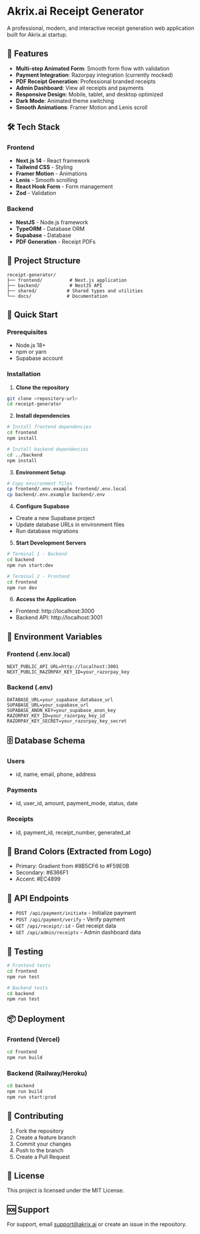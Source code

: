 
# Akrix.ai Receipt Generator

A professional, modern, and interactive receipt generation web application built for Akrix.ai startup.

## 🚀 Features

- **Multi-step Animated Form**: Smooth form flow with validation
- **Payment Integration**: Razorpay integration (currently mocked)
- **PDF Receipt Generation**: Professional branded receipts
- **Admin Dashboard**: View all receipts and payments
- **Responsive Design**: Mobile, tablet, and desktop optimized
- **Dark Mode**: Animated theme switching
- **Smooth Animations**: Framer Motion and Lenis scroll

## 🛠️ Tech Stack

### Frontend
- **Next.js 14** - React framework
- **Tailwind CSS** - Styling
- **Framer Motion** - Animations
- **Lenis** - Smooth scrolling
- **React Hook Form** - Form management
- **Zod** - Validation

### Backend
- **NestJS** - Node.js framework
- **TypeORM** - Database ORM
- **Supabase** - Database
- **PDF Generation** - Receipt PDFs

## 📁 Project Structure

```
receipt-generator/
├── frontend/          # Next.js application
├── backend/           # NestJS API
├── shared/           # Shared types and utilities
└── docs/             # Documentation
```

## 🚀 Quick Start

### Prerequisites
- Node.js 18+
- npm or yarn
- Supabase account

### Installation

1. **Clone the repository**
```bash
git clone <repository-url>
cd receipt-generator
```

2. **Install dependencies**
```bash
# Install frontend dependencies
cd frontend
npm install

# Install backend dependencies
cd ../backend
npm install
```

3. **Environment Setup**
```bash
# Copy environment files
cp frontend/.env.example frontend/.env.local
cp backend/.env.example backend/.env
```

4. **Configure Supabase**
- Create a new Supabase project
- Update database URLs in environment files
- Run database migrations

5. **Start Development Servers**
```bash
# Terminal 1 - Backend
cd backend
npm run start:dev

# Terminal 2 - Frontend
cd frontend
npm run dev
```

6. **Access the Application**
- Frontend: http://localhost:3000
- Backend API: http://localhost:3001

## 📝 Environment Variables

### Frontend (.env.local)
```
NEXT_PUBLIC_API_URL=http://localhost:3001
NEXT_PUBLIC_RAZORPAY_KEY_ID=your_razorpay_key
```

### Backend (.env)
```
DATABASE_URL=your_supabase_database_url
SUPABASE_URL=your_supabase_url
SUPABASE_ANON_KEY=your_supabase_anon_key
RAZORPAY_KEY_ID=your_razorpay_key_id
RAZORPAY_KEY_SECRET=your_razorpay_key_secret
```

## 🗄️ Database Schema

### Users
- id, name, email, phone, address

### Payments
- id, user_id, amount, payment_mode, status, date

### Receipts
- id, payment_id, receipt_number, generated_at

## 🎨 Brand Colors (Extracted from Logo)
- Primary: Gradient from #8B5CF6 to #F59E0B
- Secondary: #6366F1
- Accent: #EC4899

## 📱 API Endpoints

- `POST /api/payment/initiate` - Initialize payment
- `POST /api/payment/verify` - Verify payment
- `GET /api/receipt/:id` - Get receipt data
- `GET /api/admin/receipts` - Admin dashboard data

## 🧪 Testing

```bash
# Frontend tests
cd frontend
npm run test

# Backend tests
cd backend
npm run test
```

## 📦 Deployment

### Frontend (Vercel)
```bash
cd frontend
npm run build
```

### Backend (Railway/Heroku)
```bash
cd backend
npm run build
npm run start:prod
```

## 🤝 Contributing

1. Fork the repository
2. Create a feature branch
3. Commit your changes
4. Push to the branch
5. Create a Pull Request

## 📄 License

This project is licensed under the MIT License.

## 🆘 Support

For support, email support@akrix.ai or create an issue in the repository.

